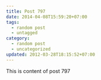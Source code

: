 ```yaml
---
title: Post 797
date: 2014-04-08T15:59:20+07:00
tags:
  - random post
  - untagged
category:
  - random post
  - uncategorized
updated: 2012-03-28T18:15:52+07:00
---
```

This is content of post 797